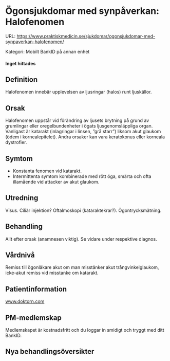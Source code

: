 # Ögonsjukdomar med synpåverkan: Halofenomen

URL: https://www.praktiskmedicin.se/sjukdomar/ogonsjukdomar-med-synpaverkan-halofenomen/



Kategori: Mobilt BankID på annan enhet

#### Inget hittades

## Definition

Halofenomen innebär upplevelsen av ljusringar (halos) runt ljuskällor.

## Orsak

Halofenomen uppstår vid förändring av ljusets brytning på grund av grumlingar eller oregelbundenheter i ögats ljusgenomsläppliga organ. Vanligast är katarakt (inlagringar i linsen, ”grå starr”) liksom akut glaukom (ödem i kornealepitelet). Andra orsaker kan vara keratokonus eller korneala dystrofier.

## Symtom

- Konstanta fenomen vid katarakt.
- Intermittenta symtom kombinerade med rött öga, smärta och ofta illamående vid attacker av akut glaukom.

## Utredning

Visus. Ciliär injektion? Oftalmoskopi (kataraktekrar?). Ögontrycksmätning.

## Behandling

Allt efter orsak (anamnesen viktig). Se vidare under respektive diagnos.

## Vårdnivå

Remiss till ögonläkare akut om man misstänker akut trångvinkelglaukom, icke-akut remiss vid misstanke om katarakt.

## Patientinformation

www.doktorn.com

## PM-medlemskap

Medlemskapet är kostnadsfritt och du loggar in smidigt och tryggt med ditt BankID.

## Nya behandlingsöversikter

